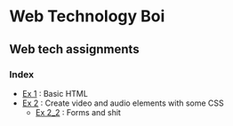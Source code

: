 # Web Technology Boi

## Web tech assignments

### Index

- [Ex 1](https://hiruthicshass.github.io/web-tech/ex1/ex1.html) : Basic HTML
- [Ex 2](https://hiruthicshass.github.io/web-tech/ex2/ex2.html) :  Create video and audio elements with some CSS
  - [Ex 2_2](https://hiruthicshass.github.io/web-tech/ex1/ex2_2.html) : Forms and shit
